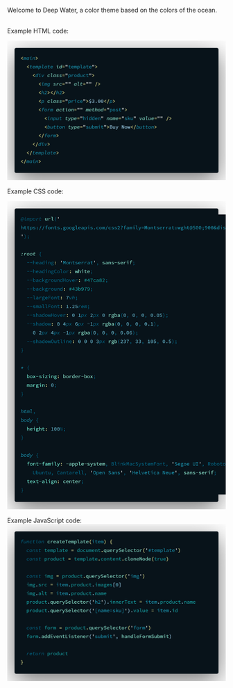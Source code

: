 Welcome to Deep Water, a color theme based on the colors of the ocean.

<br/>
Example HTML code:

![HTML code](images/html.png)

Example CSS code:

![CSS code](images/css.png)

Example JavaScript code:
![JS code](images/js.png)


